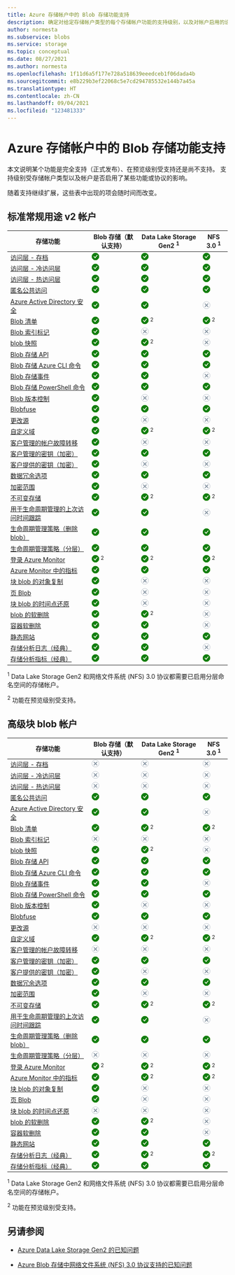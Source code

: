 ```yaml
---
title: Azure 存储帐户中的 Blob 存储功能支持
description: 确定对给定存储帐户类型的每个存储帐户功能的支持级别，以及对帐户启用的设置。
author: normesta
ms.subservice: blobs
ms.service: storage
ms.topic: conceptual
ms.date: 08/27/2021
ms.author: normesta
ms.openlocfilehash: 1f11d6a5f177e728a518639eeedceb1f06dada4b
ms.sourcegitcommit: e8b229b3ef22068c5e7cd294785532e144b7a45a
ms.translationtype: HT
ms.contentlocale: zh-CN
ms.lasthandoff: 09/04/2021
ms.locfileid: "123481333"
---
```

# <a name="blob-storage-feature-support-in-azure-storage-accounts"></a>Azure 存储帐户中的 Blob 存储功能支持

本文说明某个功能是完全支持（正式发布）、在预览级别受支持还是尚不支持。 支持级别受存储帐户类型以及帐户是否启用了某些功能或协议的影响。

随着支持继续扩展，这些表中出现的项会随时间而改变。 
 
## <a name="standard-general-purpose-v2-accounts"></a>标准常规用途 v2 帐户

| 存储功能 | Blob 存储（默认支持） | Data Lake Storage Gen2 <sup>1</sup>   | NFS 3.0 <sup>1</sup>  |
|---------------|-------------------|---|---|
| [访问层 - 存档](storage-blob-storage-tiers.md) | ![是](../media/icons/yes-icon.png) | ![是](../media/icons/yes-icon.png) | ![是](../media/icons/yes-icon.png) |
| [访问层 - 冷访问层](storage-blob-storage-tiers.md)   | ![是](../media/icons/yes-icon.png) | ![是](../media/icons/yes-icon.png) | ![是](../media/icons/yes-icon.png)|
| [访问层 - 热访问层](storage-blob-storage-tiers.md) | ![是](../media/icons/yes-icon.png) | ![是](../media/icons/yes-icon.png) | ![是](../media/icons/yes-icon.png) |
| [匿名公共访问](anonymous-read-access-configure.md) | ![是](../media/icons/yes-icon.png) | ![是](../media/icons/yes-icon.png) | ![是](../media/icons/yes-icon.png)|
| [Azure Active Directory 安全](authorize-access-azure-active-directory.md) | ![是](../media/icons/yes-icon.png) | ![是](../media/icons/yes-icon.png) | ![否](../media/icons/no-icon.png) |
| [Blob 清单](blob-inventory.md) | ![是](../media/icons/yes-icon.png) | ![是](../media/icons/yes-icon.png) <sup>2</sup> | ![是](../media/icons/yes-icon.png) <sup>2</sup> |
| [Blob 索引标记](storage-manage-find-blobs.md) | ![是](../media/icons/yes-icon.png) | ![否](../media/icons/no-icon.png) | ![否](../media/icons/no-icon.png) |
| [blob 快照](snapshots-overview.md) | ![是](../media/icons/yes-icon.png) | ![是](../media/icons/yes-icon.png) <sup>2</sup> | ![否](../media/icons/no-icon.png) |
| [Blob 存储 API](reference.md) | ![是](../media/icons/yes-icon.png) | ![是](../media/icons/yes-icon.png) |   ![是](../media/icons/yes-icon.png) |
| [Blob 存储 Azure CLI 命令](storage-quickstart-blobs-cli.md) | ![是](../media/icons/yes-icon.png) | ![是](../media/icons/yes-icon.png) | ![是](../media/icons/yes-icon.png) |
| [Blob 存储事件](storage-blob-event-overview.md) | ![是](../media/icons/yes-icon.png) | ![是](../media/icons/yes-icon.png) | ![否](../media/icons/no-icon.png) |
| [Blob 存储 PowerShell 命令](storage-quickstart-blobs-powershell.md) | ![是](../media/icons/yes-icon.png) | ![是](../media/icons/yes-icon.png) | ![是](../media/icons/yes-icon.png) |
| [Blob 版本控制](versioning-overview.md) | ![是](../media/icons/yes-icon.png) | ![否](../media/icons/no-icon.png) | ![否](../media/icons/no-icon.png) |
| [Blobfuse](storage-how-to-mount-container-linux.md) | ![是](../media/icons/yes-icon.png) | ![是](../media/icons/yes-icon.png) | ![是](../media/icons/yes-icon.png) |
| [更改源](storage-blob-change-feed.md) | ![是](../media/icons/yes-icon.png) | ![否](../media/icons/no-icon.png) | ![否](../media/icons/no-icon.png) |
| [自定义域](storage-custom-domain-name.md) | ![是](../media/icons/yes-icon.png) | ![是](../media/icons/yes-icon.png) <sup>2</sup> | ![是](../media/icons/yes-icon.png) <sup>2</sup> |
| [客户管理的帐户故障转移](../common/storage-disaster-recovery-guidance.md?toc=%2fazure%2fstorage%2fblobs%2ftoc.json) | ![是](../media/icons/yes-icon.png) | ![否](../media/icons/no-icon.png) | ![否](../media/icons/no-icon.png) |
| [客户管理的密钥（加密）](../common/customer-managed-keys-overview.md?toc=/azure/storage/blobs/toc.json) | ![是](../media/icons/yes-icon.png) | ![是](../media/icons/yes-icon.png) | ![是](../media/icons/yes-icon.png) |
| [客户提供的密钥（加密）](encryption-customer-provided-keys.md) | ![是](../media/icons/yes-icon.png) | ![否](../media/icons/no-icon.png) | ![否](../media/icons/no-icon.png) |
| [数据冗余选项](../common/storage-redundancy.md?toc=/azure/storage/blobs/toc.json) | ![是](../media/icons/yes-icon.png) | ![是](../media/icons/yes-icon.png) | ![是](../media/icons/yes-icon.png) |
| [加密范围](encryption-scope-overview.md) | ![是](../media/icons/yes-icon.png) | ![否](../media/icons/no-icon.png) | ![否](../media/icons/no-icon.png) |
| [不可变存储](immutable-storage-overview.md) | ![是](../media/icons/yes-icon.png) | ![是](../media/icons/yes-icon.png) <sup>2</sup> | ![是](../media/icons/yes-icon.png) <sup>2</sup> |
| [用于生命周期管理的上次访问时间跟踪](lifecycle-management-overview.md#move-data-based-on-last-accessed-time) | ![是](../media/icons/yes-icon.png) | ![是](../media/icons/yes-icon.png) | ![否](../media/icons/no-icon.png) |
| [生命周期管理策略（删除 blob）](storage-lifecycle-management-concepts.md) | ![是](../media/icons/yes-icon.png) | ![是](../media/icons/yes-icon.png) | ![是](../media/icons/yes-icon.png) |
| [生命周期管理策略（分层）](storage-lifecycle-management-concepts.md) | ![是](../media/icons/yes-icon.png) | ![是](../media/icons/yes-icon.png) | ![是](../media/icons/yes-icon.png) |
| [登录 Azure Monitor](./monitor-blob-storage.md) | ![是](../media/icons/yes-icon.png) <sup>2</sup> | ![是](../media/icons/yes-icon.png) <sup>2</sup> | ![是](../media/icons/yes-icon.png) <sup>2</sup> |
| [Azure Monitor 中的指标](./monitor-blob-storage.md?toc=%2fazure%2fstorage%2fblobs%2ftoc.json) | ![是](../media/icons/yes-icon.png) | ![是](../media/icons/yes-icon.png) | ![是](../media/icons/yes-icon.png) |
| [块 blob 的对象复制](object-replication-overview.md) | ![是](../media/icons/yes-icon.png) | ![否](../media/icons/no-icon.png) |  ![否](../media/icons/no-icon.png) |
| [页 Blob](/rest/api/storageservices/understanding-block-blobs--append-blobs--and-page-blobs#about-page-blobs) | ![是](../media/icons/yes-icon.png) |![否](../media/icons/no-icon.png) | ![否](../media/icons/no-icon.png) |
| [块 blob 的时间点还原](point-in-time-restore-overview.md) | ![是](../media/icons/yes-icon.png) | ![否](../media/icons/no-icon.png) | ![否](../media/icons/no-icon.png) |
| [blob 的软删除](./soft-delete-blob-overview.md) | ![是](../media/icons/yes-icon.png) | ![是](../media/icons/yes-icon.png) <sup>2</sup> | ![否](../media/icons/no-icon.png) |
| [容器软删除](soft-delete-container-overview.md) | ![是](../media/icons/yes-icon.png) | ![是](../media/icons/yes-icon.png) | ![否](../media/icons/no-icon.png) |
| [静态网站](storage-blob-static-website.md) | ![是](../media/icons/yes-icon.png) | ![是](../media/icons/yes-icon.png) | ![是](../media/icons/yes-icon.png) |
| [存储分析日志（经典）](../common/storage-analytics-logging.md?toc=%2fazure%2fstorage%2fblobs%2ftoc.json) | ![是](../media/icons/yes-icon.png) | ![是](../media/icons/yes-icon.png) | ![否](../media/icons/no-icon.png) |
| [存储分析指标（经典）](../common/storage-analytics-metrics.md?toc=%2fazure%2fstorage%2fblobs%2ftoc.json) | ![是](../media/icons/yes-icon.png) | ![是](../media/icons/yes-icon.png) | ![是](../media/icons/yes-icon.png) |

<sup>1</sup>    Data Lake Storage Gen2 和网络文件系统 (NFS) 3.0 协议都需要已启用分层命名空间的存储帐户。

<sup>2</sup>    功能在预览级别受支持。

## <a name="premium-block-blob-accounts"></a>高级块 blob 帐户

| 存储功能 | Blob 存储（默认支持） | Data Lake Storage Gen2 <sup>1</sup> | NFS 3.0 <sup>1</sup> |
|---------------|-------------------|---|---|
| [访问层 - 存档](storage-blob-storage-tiers.md)  | ![否](../media/icons/no-icon.png) | ![否](../media/icons/no-icon.png) | ![否](../media/icons/no-icon.png) |
| [访问层 - 冷访问层](storage-blob-storage-tiers.md) | ![否](../media/icons/no-icon.png) | ![否](../media/icons/no-icon.png) | ![否](../media/icons/no-icon.png) |
| [访问层 - 热访问层](storage-blob-storage-tiers.md) | ![否](../media/icons/no-icon.png) | ![否](../media/icons/no-icon.png) | ![否](../media/icons/no-icon.png) |
| [匿名公共访问](anonymous-read-access-configure.md) | ![是](../media/icons/yes-icon.png) | ![是](../media/icons/yes-icon.png) | ![是](../media/icons/yes-icon.png) |
| [Azure Active Directory 安全](authorize-access-azure-active-directory.md) | ![是](../media/icons/yes-icon.png) | ![是](../media/icons/yes-icon.png) | ![否](../media/icons/no-icon.png) |
| [Blob 清单](blob-inventory.md) | ![是](../media/icons/yes-icon.png) | ![是](../media/icons/yes-icon.png) <sup>2</sup> | ![是](../media/icons/yes-icon.png) <sup>2</sup> |
| [Blob 索引标记](storage-manage-find-blobs.md) | ![否](../media/icons/no-icon.png) | ![否](../media/icons/no-icon.png) | ![否](../media/icons/no-icon.png) |
| [blob 快照](snapshots-overview.md) | ![是](../media/icons/yes-icon.png) | ![是](../media/icons/yes-icon.png) <sup>2</sup> | ![否](../media/icons/no-icon.png) |
| [Blob 存储 API](reference.md) | ![是](../media/icons/yes-icon.png) | ![是](../media/icons/yes-icon.png) | ![是](../media/icons/yes-icon.png) |
| [Blob 存储 Azure CLI 命令](storage-quickstart-blobs-cli.md) | ![是](../media/icons/yes-icon.png) | ![是](../media/icons/yes-icon.png) | ![是](../media/icons/yes-icon.png) |
| [Blob 存储事件](storage-blob-event-overview.md) | ![是](../media/icons/yes-icon.png) | ![是](../media/icons/yes-icon.png) | ![否](../media/icons/no-icon.png) |
| [Blob 存储 PowerShell 命令](storage-quickstart-blobs-powershell.md) | ![是](../media/icons/yes-icon.png) | ![是](../media/icons/yes-icon.png) | ![是](../media/icons/yes-icon.png) |
| [Blob 版本控制](versioning-overview.md) | ![是](../media/icons/yes-icon.png) | ![否](../media/icons/no-icon.png) | ![否](../media/icons/no-icon.png) |
| [Blobfuse](storage-how-to-mount-container-linux.md) | ![是](../media/icons/yes-icon.png) | ![是](../media/icons/yes-icon.png) | ![是](../media/icons/yes-icon.png) |
| [更改源](storage-blob-change-feed.md) | ![否](../media/icons/no-icon.png) | ![否](../media/icons/no-icon.png) | ![否](../media/icons/no-icon.png) |
| [自定义域](storage-custom-domain-name.md) | ![是](../media/icons/yes-icon.png) | ![是](../media/icons/yes-icon.png) <sup>2</sup> | ![是](../media/icons/yes-icon.png) <sup>2</sup> |
| [客户管理的帐户故障转移](../common/storage-disaster-recovery-guidance.md?toc=%2fazure%2fstorage%2fblobs%2ftoc.json) | ![否](../media/icons/no-icon.png) | ![否](../media/icons/no-icon.png) | ![否](../media/icons/no-icon.png) |
| [客户管理的密钥（加密）](../common/customer-managed-keys-overview.md?toc=/azure/storage/blobs/toc.json)  | ![是](../media/icons/yes-icon.png) | ![是](../media/icons/yes-icon.png) | ![是](../media/icons/yes-icon.png) |
| [客户提供的密钥（加密）](encryption-customer-provided-keys.md) | ![是](../media/icons/yes-icon.png) | ![否](../media/icons/no-icon.png) | ![否](../media/icons/no-icon.png) |
| [数据冗余选项](../common/storage-redundancy.md?toc=/azure/storage/blobs/toc.json) | ![是](../media/icons/yes-icon.png) | ![是](../media/icons/yes-icon.png) | ![是](../media/icons/yes-icon.png) |
| [加密范围](encryption-scope-overview.md) | ![是](../media/icons/yes-icon.png) | ![否](../media/icons/no-icon.png) | ![否](../media/icons/no-icon.png) |
| [不可变存储](immutable-storage-overview.md) | ![是](../media/icons/yes-icon.png) | ![是](../media/icons/yes-icon.png) <sup>2</sup> | ![是](../media/icons/yes-icon.png) <sup>2</sup> |
| [用于生命周期管理的上次访问时间跟踪](lifecycle-management-overview.md#move-data-based-on-last-accessed-time) | ![是](../media/icons/yes-icon.png) | ![是](../media/icons/yes-icon.png) | ![否](../media/icons/no-icon.png) |
| [生命周期管理策略（删除 blob）](storage-lifecycle-management-concepts.md) | ![是](../media/icons/yes-icon.png) | ![是](../media/icons/yes-icon.png) | ![是](../media/icons/yes-icon.png) |
| [生命周期管理策略（分层）](storage-lifecycle-management-concepts.md) | ![否](../media/icons/no-icon.png) | ![否](../media/icons/no-icon.png) | ![否](../media/icons/no-icon.png) |
| [登录 Azure Monitor](./monitor-blob-storage.md) | ![是](../media/icons/yes-icon.png) <sup>2</sup> | ![是](../media/icons/yes-icon.png) <sup>2</sup> | ![是](../media/icons/yes-icon.png) <sup>2</sup> |
| [Azure Monitor 中的指标](./monitor-blob-storage.md?toc=%2fazure%2fstorage%2fblobs%2ftoc.json) | ![是](../media/icons/yes-icon.png) | ![是](../media/icons/yes-icon.png) <sup>2</sup> | ![是](../media/icons/yes-icon.png) <sup>2</sup> |
| [块 blob 的对象复制](object-replication-overview.md) | ![是](../media/icons/yes-icon.png) | ![否](../media/icons/no-icon.png) | ![否](../media/icons/no-icon.png) |
| [页 Blob](/rest/api/storageservices/understanding-block-blobs--append-blobs--and-page-blobs#about-page-blobs) | ![是](../media/icons/yes-icon.png) | ![否](../media/icons/no-icon.png) | ![否](../media/icons/no-icon.png) |
| [块 blob 的时间点还原](point-in-time-restore-overview.md) | ![否](../media/icons/no-icon.png) | ![否](../media/icons/no-icon.png) | ![否](../media/icons/no-icon.png) |
| [blob 的软删除](./soft-delete-blob-overview.md)   | ![是](../media/icons/yes-icon.png) | ![是](../media/icons/yes-icon.png) <sup>2</sup> | ![否](../media/icons/no-icon.png) |
| [容器软删除](soft-delete-container-overview.md) | ![是](../media/icons/yes-icon.png) | ![是](../media/icons/yes-icon.png) | ![否](../media/icons/no-icon.png) |
| [静态网站](storage-blob-static-website.md) | ![是](../media/icons/yes-icon.png) | ![是](../media/icons/yes-icon.png) | ![是](../media/icons/yes-icon.png) |
| [存储分析日志（经典）](../common/storage-analytics-logging.md?toc=%2fazure%2fstorage%2fblobs%2ftoc.json) | ![是](../media/icons/yes-icon.png) | ![是](../media/icons/yes-icon.png) <sup>2</sup> | ![是](../media/icons/yes-icon.png) <sup>2</sup> |
| [存储分析指标（经典）](../common/storage-analytics-metrics.md?toc=%2fazure%2fstorage%2fblobs%2ftoc.json) | ![是](../media/icons/yes-icon.png) | ![是](../media/icons/yes-icon.png) | ![是](../media/icons/yes-icon.png) |

<sup>1</sup>    Data Lake Storage Gen2 和网络文件系统 (NFS) 3.0 协议都需要已启用分层命名空间的存储帐户。

<sup>2</sup>    功能在预览级别受支持。

## <a name="see-also"></a>另请参阅

- [Azure Data Lake Storage Gen2 的已知问题](data-lake-storage-known-issues.md)

- [Azure Blob 存储中网络文件系统 (NFS) 3.0 协议支持的已知问题](network-file-system-protocol-known-issues.md)